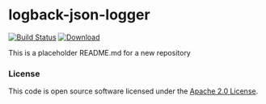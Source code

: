 
# logback-json-logger

[![Build Status](https://travis-ci.org/hmrc/logback-json-logger.svg?branch=master)](https://travis-ci.org/hmrc/logback-json-logger) [ ![Download](https://api.bintray.com/packages/hmrc/releases/logback-json-logger/images/download.svg) ](https://bintray.com/hmrc/releases/logback-json-logger/_latestVersion)

This is a placeholder README.md for a new repository

### License

This code is open source software licensed under the [Apache 2.0 License]("http://www.apache.org/licenses/LICENSE-2.0.html").
    